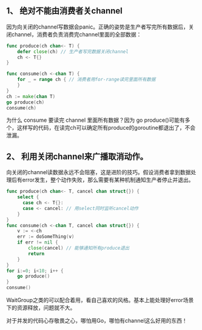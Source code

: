 ## 1、 绝对不能由消费者关channel

因为向关闭的channel写数据会panic。正确的姿势是生产者写完所有数据后，关闭channel，消费者负责消费完channel里面的全部数据：

```go
func produce(ch chan<- T) {
    defer close(ch) // 生产者写完数据关闭channel
    ch <- T{}
}

func consume(ch <-chan T) {
    for _ = range ch { // 消费者用for-range读完里面所有数据
    }
}
ch := make(chan T)
go produce(ch)
consume(ch)
```

为什么 consume 要读完 channel 里面所有数据？因为 go produce()可能有多个，这样写的代码，在读完ch可以确定所有produce的goroutine都退出了，不会泄漏。

## 2、 利用关闭channel来广播取消动作。

向关闭的channel读数据永远不会阻塞，这是进阶的技巧。假设消费者拿到数据处理后有error发生，整个动作失败，那么需要有某种机制通知生产者停止并退出。


```go
func produce(ch chan<- T, cancel chan struct{}) {
    select {
      case ch <- T{}:
      case <- cancel: // 用select同时监听cancel动作
    }
}
func consume(ch <-chan T, cancel chan struct{}) {
    v := <-ch
    err := doSomeThing(v)
    if err != nil {
        close(cancel) // 能够通知所有produce退出
        return
    }
}
for i:=0; i<10; i++ {
    go produce()
}
consume()
```

WaitGroup之类的可以配合着用，看自己喜欢的风格。基本上能处理好error场景下的资源释放，问题就不大。

对于并发的代码心存敬畏之心，哪怕用Go，哪怕有channel这么好用的东西！